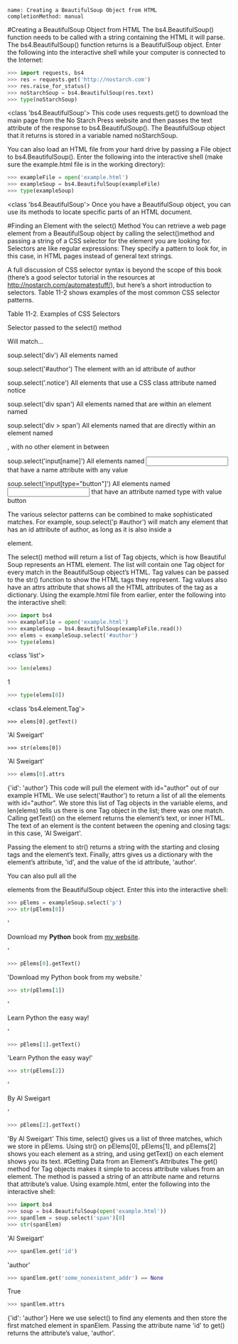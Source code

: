 ```ngMeta
name: Creating a BeautifulSoup Object from HTML
completionMethod: manual
```
#Creating a BeautifulSoup Object from HTML
The bs4.BeautifulSoup() function needs to be called with a string containing the HTML it will parse. The bs4.BeautifulSoup() function returns is a BeautifulSoup object. Enter the following into the interactive shell while your computer is connected to the Internet:

```python
>>> import requests, bs4
>>> res = requests.get('http://nostarch.com')
>>> res.raise_for_status()
>>> noStarchSoup = bs4.BeautifulSoup(res.text)
>>> type(noStarchSoup)
```
<class 'bs4.BeautifulSoup'>
This code uses requests.get() to download the main page from the No Starch Press website and then passes the text attribute of the response to bs4.BeautifulSoup(). The BeautifulSoup object that it returns is stored in a variable named noStarchSoup.

You can also load an HTML file from your hard drive by passing a File object to bs4.BeautifulSoup(). Enter the following into the interactive shell (make sure the example.html file is in the working directory):

```python
>>> exampleFile = open('example.html')
>>> exampleSoup = bs4.BeautifulSoup(exampleFile)
>>> type(exampleSoup)
```
<class 'bs4.BeautifulSoup'>
Once you have a BeautifulSoup object, you can use its methods to locate specific parts of an HTML document.

#Finding an Element with the select() Method
You can retrieve a web page element from a BeautifulSoup object by calling the select()method and passing a string of a CSS selector for the element you are looking for. Selectors are like regular expressions: They specify a pattern to look for, in this case, in HTML pages instead of general text strings.

A full discussion of CSS selector syntax is beyond the scope of this book (there’s a good selector tutorial in the resources at http://nostarch.com/automatestuff/), but here’s a short introduction to selectors. Table 11-2 shows examples of the most common CSS selector patterns.

Table 11-2. Examples of CSS Selectors

Selector passed to the select() method

Will match...

soup.select('div')							All elements named <div>

soup.select('#author')						The element with an id attribute of author

soup.select('.notice')						All elements that use a CSS class attribute named notice

soup.select('div span')						All elements named <span> that are within an element named <div>

soup.select('div > span')					All elements named <span> that are directly within an element named <div>, with no other element in between

soup.select('input[name]')					All elements named <input> that have a name attribute with any value

soup.select('input[type="button"]')			All elements named <input> that have an attribute named type with value button

The various selector patterns can be combined to make sophisticated matches. For example, soup.select('p #author') will match any element that has an id attribute of author, as long as it is also inside a <p> element.

The select() method will return a list of Tag objects, which is how Beautiful Soup represents an HTML element. The list will contain one Tag object for every match in the BeautifulSoup object’s HTML. Tag values can be passed to the str() function to show the HTML tags they represent. Tag values also have an attrs attribute that shows all the HTML attributes of the tag as a dictionary. Using the example.html file from earlier, enter the following into the interactive shell:

```python
>>> import bs4
>>> exampleFile = open('example.html')
>>> exampleSoup = bs4.BeautifulSoup(exampleFile.read())
>>> elems = exampleSoup.select('#author')
>>> type(elems)
```
<class 'list'>
```python
>>> len(elems)
```
1
```python
>>> type(elems[0])
```
<class 'bs4.element.Tag'>
```
>>> elems[0].getText()
```
'Al Sweigart'
```
>>> str(elems[0])
```
'<span id="author">Al Sweigart</span>'
```python
>>> elems[0].attrs
```
{'id': 'author'}
This code will pull the element with id="author" out of our example HTML. We use select('#author') to return a list of all the elements with id="author". We store this list of Tag objects in the variable elems, and len(elems) tells us there is one Tag object in the list; there was one match. Calling getText() on the element returns the element’s text, or inner HTML. The text of an element is the content between the opening and closing tags: in this case, 'Al Sweigart'.

Passing the element to str() returns a string with the starting and closing tags and the element’s text. Finally, attrs gives us a dictionary with the element’s attribute, 'id', and the value of the id attribute, 'author'.

You can also pull all the <p> elements from the BeautifulSoup object. Enter this into the interactive shell:

```python
>>> pElems = exampleSoup.select('p')
>>> str(pElems[0])
```
'<p>Download my <strong>Python</strong> book from <a href="http://
inventwithpython.com">my website</a>.</p>'
```python
>>> pElems[0].getText()
```
'Download my Python book from my website.'
```python
>>> str(pElems[1])
```
'<p class="slogan">Learn Python the easy way!</p>'
```python
>>> pElems[1].getText()
```
'Learn Python the easy way!'
```python
>>> str(pElems[2])
```
'<p>By <span id="author">Al Sweigart</span></p>'
```python
>>> pElems[2].getText()
```
'By Al Sweigart'
This time, select() gives us a list of three matches, which we store in pElems. Using str() on pElems[0], pElems[1], and pElems[2] shows you each element as a string, and using getText() on each element shows you its text.
#Getting Data from an Element’s Attributes
The get() method for Tag objects makes it simple to access attribute values from an element. The method is passed a string of an attribute name and returns that attribute’s value. Using example.html, enter the following into the interactive shell:

```python
>>> import bs4
>>> soup = bs4.BeautifulSoup(open('example.html'))
>>> spanElem = soup.select('span')[0]
>>> str(spanElem)
```
'<span id="author">Al Sweigart</span>'
```python
>>> spanElem.get('id')
```
'author'
```python
>>> spanElem.get('some_nonexistent_addr') == None
```
True
```python
>>> spanElem.attrs
```
{'id': 'author'}
Here we use select() to find any <span> elements and then store the first matched element in spanElem. Passing the attribute name 'id' to get() returns the attribute’s value, 'author'.
